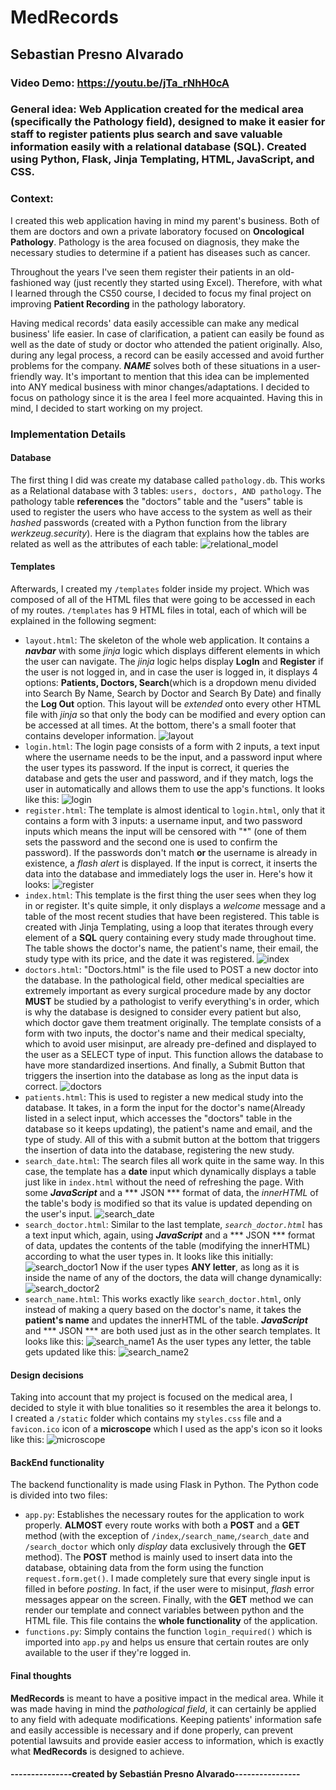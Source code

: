 # MedRecords
## Sebastian Presno Alvarado
### Video Demo:  <https://youtu.be/jTa_rNhH0cA>
### General idea: Web Application created for the medical area (specifically the Pathology field), designed to make it easier for staff to register patients plus search and save valuable information easily with a relational database (SQL). Created using Python, Flask, Jinja Templating, HTML, JavaScript, and CSS.
### Context:
I created this web application having in mind my parent's business. Both of them are doctors and own a private laboratory focused on **Oncological Pathology**. Pathology is the area focused on diagnosis, they make the necessary studies to determine if a patient has diseases such as cancer.

 Throughout the years I've seen them register their patients in an old-fashioned way (just recently they started using Excel). Therefore, with what I learned through the CS50 course, I decided to focus my final project on improving **Patient Recording**  in the pathology laboratory.

 Having medical records' data easily accessible can make any medical business' life easier. In case of clarification, a patient can easily be found as well as the date of study or doctor who attended the patient originally. Also, during any legal process, a record can be easily accessed and avoid further problems for the company. ***NAME*** solves both of these situations in a user-friendly way. It's important to mention that this idea can be implemented into ANY medical business with minor changes/adaptations. I decided to focus on pathology since it is the area I feel more acquainted. Having this in mind, I decided to start working on my project.
### Implementation Details
#### Database
The first thing I did was create my database called `pathology.db`. This works as a Relational database with 3 tables: `users, doctors, AND pathology`. The pathology table **references** the "doctors" table and the "users" table is used to register the users who have access to the system as well as their *hashed* passwords (created with a Python function from the library *werkzeug.security*).
Here is the diagram that explains how the tables are related as well as the attributes of each table:
![relational_model](/workspaces/93207034/project/screenshots/database.png)

#### Templates
Afterwards, I created my `/templates` folder inside my project. Which was composed of all of the HTML files that were going to be accessed in each of my routes. `/templates` has 9 HTML files in total, each of which will be explained in the following segment:

- `layout.html`: The skeleton of the whole web application. It contains a ***navbar*** with some *jinja* logic which displays different elements in which the user can navigate. The *jinja* logic helps display **LogIn** and **Register** if the user is not logged in, and in case the user is logged in, it displays 4 options: **Patients, Doctors, Search**(which is a dropdown menu divided into Search By Name, Search by Doctor and Search By Date) and finally the **Log Out** option. This layout will be *extended* onto every other HTML file with *jinja* so that only the body can be modified and every option can be accessed at all times. At the bottom, there's a small footer that contains developer information.
![layout](/workspaces/93207034/project/screenshots/layout_screenshot.png)
- `login.html`: The login page consists of a form with 2 inputs, a text input where the username needs to be the input, and a password input where the user types its password. If the input is correct, it queries the database and gets the user and password, and if they match, logs the user in automatically and allows them to use the app's functions. It looks like this:
![login](/workspaces/93207034/project/screenshots/login_screenshot.png)
- `register.html`: The template is almost identical to `login.html`, only that it contains a form with 3 inputs: a username input, and two password inputs which means the input will be censored with "*" (one of them sets the password and the second one is used to confirm the password). If the passwords don't match **or** the username is already in existence, a *flash alert* is displayed. If the input is correct, it inserts the data into the database and immediately logs the user in. Here's how it looks:
![register](/workspaces/93207034/project/screenshots/register_screenshot.png)
- `index.html`: This template is the first thing the user sees when they log in or register. It's quite simple, it only displays a *welcome* message and a table of the most recent studies that have been registered. This table is created with Jinja Templating, using a loop that iterates through every element of a **SQL** query containing every study made throughout time. The table shows the doctor's name, the patient's name, their email, the study type with its price, and the date it was registered.
![index](/workspaces/93207034/project/screenshots/index_screenshot.png)
- `doctors.html`: "Doctors.html" is the file used to POST a new doctor into the database. In the pathological field, other medical specialties are extremely important as every surgical procedure made by any doctor **MUST** be studied by a pathologist to verify everything's in order, which is why the database is designed to consider every patient but also, which doctor gave them treatment originally. The template consists of a form with two inputs, the doctor's name and their medical specialty, which to avoid user misinput, are already pre-defined and displayed to the user as a SELECT type of input. This function allows the database to have more standardized insertions. And finally, a Submit Button that triggers the insertion into the database as long as the input data is correct.
![doctors](/workspaces/93207034/project/screenshots/doctors_screenshot.png "doctor template")
- `patients.html`: This is used to register a new medical study into the database. It takes, in a form the input for the doctor's name(Already listed in a select input, which accesses the "doctors" table in the database so it keeps updating), the patient's name and email, and the type of study. All of this with a submit button at the bottom that triggers the insertion of data into the database, registering the new study.
- `search_date.html`: The search files all work quite in the same way. In this case, the template has a **date** input which dynamically displays a table just like in `index.html` without the need of refreshing the page. With some ***JavaScript*** and a *** JSON *** format of data, the *innerHTML* of the table's body is modified so that its value is updated depending on the user's input.
![search_date](/workspaces/93207034/project/screenshots/search_nameScreenshot.png)
- `search_doctor.html`: Similar to the last template, *`search_doctor.html`* has a text input which, again, using ***JavaScript*** and a *** JSON *** format of data, updates the contents of the table (modifying the innerHTML) according to what the user types in. It looks like this initially:
![search_doctor1](/workspaces/93207034/project/screenshots/search_doctor1SS.png) Now if the user types **ANY letter**, as long as it is inside the name of any of the doctors, the data will change dynamically: ![search_doctor2](/workspaces/93207034/project/screenshots/search_doctor2SS.png)
- `search_name.html`: This works exactly like `search_doctor.html`, only instead of making a query based on the doctor's name, it takes the **patient's name** and updates the innerHTML of the table. ***JavaScript*** and *** JSON *** are both used just as in the other search templates. It looks like this:
![search_name1](/workspaces/93207034/project/screenshots/search_name1SS.png) As the user types any letter, the table gets updated like this: ![search_name2](/workspaces/93207034/project/screenshots/search_name2SS.png)

#### Design decisions
Taking into account that my project is focused on the medical area, I decided to style it with blue tonalities so it resembles the area it belongs to. I created a `/static` folder which contains my `styles.css` file and a `favicon.ico` icon of a **microscope** which I used as the app's icon so it looks like this:
![microscope](/workspaces/93207034/project/screenshots/tab_view.png)

#### BackEnd functionality
The backend functionality is made using Flask in Python. The Python code is divided into two files:
- `app.py`: Establishes the necessary routes for the application to work properly. **ALMOST** every route works with both a **POST** and a **GET** method (with the exception of `/index`,`/search_name`,`/search_date` and `/search_doctor` which only *display* data exclusively through the **GET** method). The **POST** method is mainly used to insert data into the database, obtaining data from the form using the function `request.form.get()`. I made completely sure that every single input is filled in before *posting*. In fact, if the user were to misinput, *flash* error messages appear on the screen. Finally, with the **GET** method we can render our template and connect variables between python and the HTML file. This file contains the **whole functionality** of the application.
- `functions.py`: Simply contains the function `login_required()` which is imported into `app.py` and helps us ensure that certain routes are only available to the user if they're logged in.
#### Final thoughts
**MedRecords** is meant to have a positive impact in the medical area. While it was made having in mind the *pathological field*, it can certainly be applied to any field with adequate modifications. Keeping patients' information safe and easily accessible is necessary and if done properly, can prevent potential lawsuits and provide easier access to information, which is exactly what **MedRecords** is designed to achieve.

#### ---------------created by Sebastián Presno Alvarado----------------
